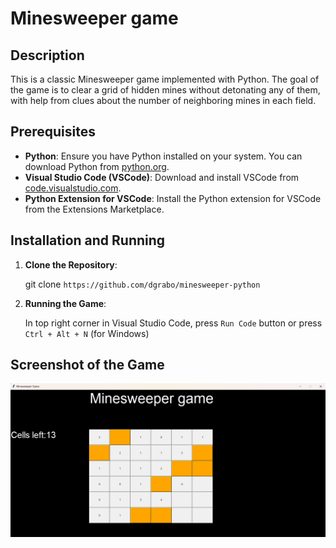 # Minesweeper game

## Description

This is a classic Minesweeper game implemented with Python. The goal of the game is to clear a grid of hidden mines without detonating any of them, with help from clues about the number of neighboring mines in each field.

## Prerequisites

- **Python**: Ensure you have Python installed on your system. You can download Python from [python.org](https://www.python.org/downloads/).
- **Visual Studio Code (VSCode)**: Download and install VSCode from [code.visualstudio.com](https://code.visualstudio.com/).
- **Python Extension for VSCode**: Install the Python extension for VSCode from the Extensions Marketplace.

## Installation and Running 

1. **Clone the Repository**:

    git clone `https://github.com/dgrabo/minesweeper-python`

2. **Running the Game**:
   
    In top right corner in Visual Studio Code, press `Run Code` button or press `Ctrl + Alt + N` (for Windows)

## Screenshot of the Game

![](img.png)
